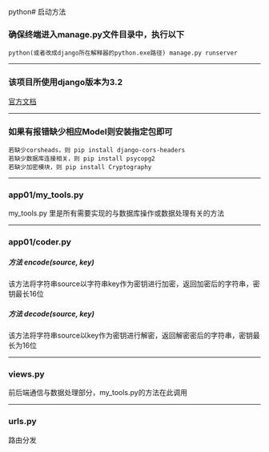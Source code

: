 python# 启动方法

### 确保终端进入manage.py文件目录中，执行以下
```
python(或者改成django所在解释器的python.exe路径) manage.py runserver
```
***
### 该项目所使用django版本为3.2
[官方文档](https://docs.djangoproject.com/zh-hans/3.0/)
***
### 如果有报错缺少相应Model则安装指定包即可
```
若缺少corsheads，则 pip install django-cors-headers
若缺少数据库连接相关，则 pip install psycopg2
若缺少加密模块，则 pip install Cryptography
```
***
### app01/my_tools.py
my_tools.py 里是所有需要实现的与数据库操作或数据处理有关的方法
***
### app01/coder.py
##### 方法 encode(source, key)
该方法将字符串source以字符串key作为密钥进行加密，返回加密后的字符串，密钥最长16位
##### 方法 decode(source, key)
该方法将字符串source以key作为密钥进行解密，返回解密密后的字符串，密钥最长为16位
***
### views.py
前后端通信与数据处理部分，my_tools.py的方法在此调用
***
### urls.py
路由分发


